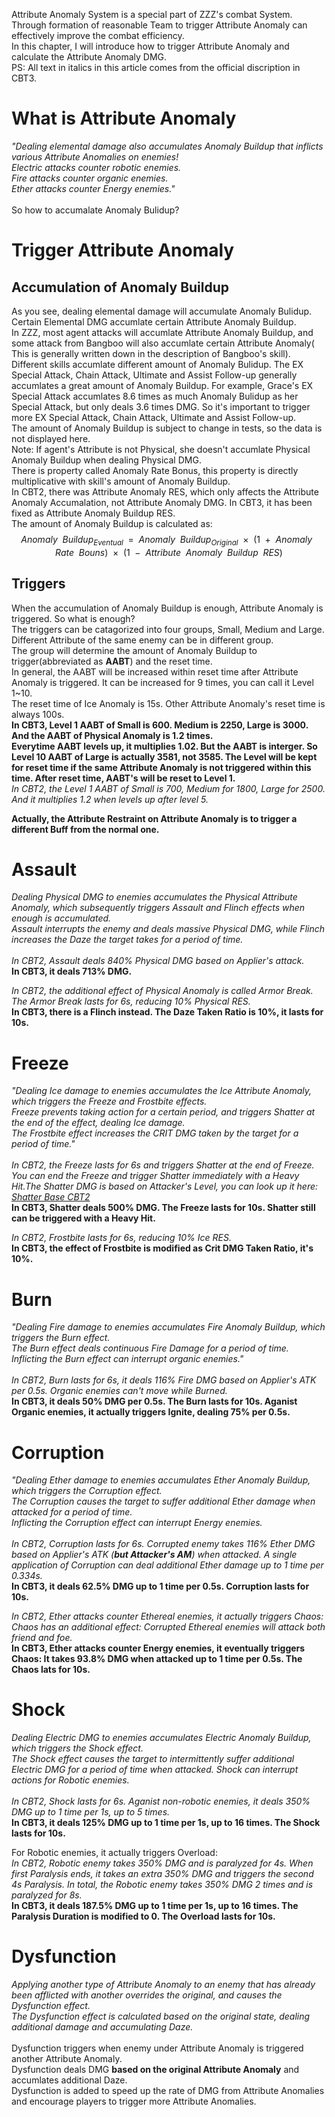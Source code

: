 Attribute Anomaly System is a special part of ZZZ's combat System. Through formation of reasonable Team to trigger Attribute Anomaly can effectively improve the combat efficiency.<br>
In this chapter, I will introduce how to trigger Attribute Anomaly and calculate the Attribute Anomaly DMG.<br>
PS: All text in italics in this article comes from the official discription in CBT3.
# What is Attribute Anomaly
*"Dealing elemental damage also accumulates Anomaly Buildup that inflicts various Attribute Anomalies on enemies!*<br>
*Electric attacks counter robotic enemies.*<br>
*Fire attacks counter organic enemies.*<br>
*Ether attacks counter Energy enemies."*<br><br>
So how to accumalate Anomaly Bulidup?<br>
# Trigger Attribute Anomaly
## Accumulation of Anomaly Buildup
As you see, dealing elemental damage will accumulate Anomaly Bulidup. Certain Elemental DMG accumlate certain Attribute Anomaly Buildup.<br>
In ZZZ, most agent attacks will accumlate Attribute Anomaly Buildup, and some attack from Bangboo will also accumlate certain Attribute Anomaly( This is generally written down in the description of Bangboo's skill).<br>
Different skills accumlate different amount of Anomaly Bulidup. The EX Special Attack, Chain Attack, Ultimate and Assist Follow-up generally accumlates a great amount of Anomaly Buildup. For example, Grace's EX Special Attack accumlates 8.6 times as much Anomaly Bulidup as her Special Attack, but only deals 3.6 times DMG. So it's important to trigger more EX Special Attack, Chain Attack, Ultimate and Assist Follow-up.<br>
The amount of Anomaly Buildup is subject to change in tests, so the data is not displayed here.<br>
Note: If agent's Attribute is not Physical, she doesn't accumlate Physical Anomaly Buildup when dealing Physical DMG.<br>
There is property called Anomaly Rate Bonus, this property is directly multiplicative with skill's amount of Anomaly Buildup.<br>
In CBT2, there was Attribute Anomaly RES, which only affects the Attribute Anomaly Accumalation, not Attribute Anomaly DMG. In CBT3, it has been fixed as Attribute Anomaly Buildup RES.<br>
The amount of Anomaly Buildup is calculated as:<br>
$$Anomaly\enspace Buildup_{Eventual}\enspace =\enspace Anomaly\enspace Buildup_{Original}\enspace ×\enspace (1\enspace +\enspace Anomaly\enspace Rate\enspace Bouns)\enspace ×\enspace (1\enspace -\enspace Attribute\enspace Anomaly\enspace Buildup\enspace RES)$$
## Triggers
When the accumulation of Anomaly Buildup is enough, Attribute Anomaly is triggered. So what is enough?<br>
The triggers can be catagorized into four groups, Small, Medium and Large.<br>
Different Attribute of the same enemy can be in different group.<br>
The group will determine the amount of Anomaly Buildup to trigger(abbreviated as **AABT**) and the reset time.<br>
In general, the AABT will be increased within reset time after Attribute Anomaly is triggered. It can be increased for 9 times, you can call it Level 1~10.<br>
The reset time of Ice Anomaly is 15s. Other Attribute Anomaly's reset time is always 100s.<br>
**In CBT3, Level 1 AABT of Small is 600. Medium is 2250, Large is 3000. And the AABT of Physical Anomaly is 1.2 times.**<br>
**Everytime AABT levels up, it multiplies 1.02. But the AABT is interger. So Level 10 AABT of Large is actually 3581, not 3585. The Level will be kept for reset time if the same Attribute Anomaly is not triggered within this time. After reset time, AABT's will be reset to Level 1.**<br>
*In CBT2, the Level 1 AABT of Small is 700, Medium for 1800, Large for 2500. And it multiplies 1.2 when levels up after level 5.*<br>
<!-- In last test, it's 600, 1500, 3000. It multiplies 1.05 when levels up. -->
**Actually, the Attribute Restraint on Attribute Anomaly is to trigger a different Buff from the normal one.**<br>

# Assault
*Dealing Physical DMG to enemies accumulates the Physical Attribute Anomaly, which subsequently triggers Assault and Flinch effects when enough is accumulated.*<br> 
*Assault interrupts the enemy and deals massive Physical DMG, while Flinch increases the Daze the target takes for a period of time.*<br><br>
*In CBT2, Assault deals 840% Physical DMG based on Applier's attack.*<br>
**In CBT3, it deals 713% DMG.**<br>
<!-- In last test, it deals 713% DMG. -->
*In CBT2, the additional effect of Physical Anomaly is called Armor Break. The Armor Break lasts for 6s, reducing 10% Physical RES.*<br>
**In CBT3, there is a Flinch instead. The Daze Taken Ratio is 10%, it lasts for 10s.**
<!-- Actually, there is a Flinch applied a little before Assault deals DMG in last test instead of Armor Break. I don't know what hoyoverse calls it, there is no information in TextMap_ENTemplateTb. Enemies affected by Flinch will get a Daze Taken Ratio. It seems that Hoyoverse haven't completed it yet. -->

# Freeze
*"Dealing Ice damage to enemies accumulates the Ice Attribute Anomaly, which triggers the Freeze and Frostbite effects.*<br> 
*Freeze prevents taking action for a certain period, and triggers Shatter at the end of the effect, dealing Ice damage.*<br>
*The Frostbite effect increases the CRIT DMG taken by the target for a period of time."*<br><br>
*In CBT2, the Freeze lasts for 6s and triggers Shatter at the end of Freeze. You can end the Freeze and trigger Shatter immediately with a Heavy Hit.The Shatter DMG is based on Attacker's Level, you can look up it here: [Shatter Base CBT2](https://github.com/mc-ctrl/Hoyoverse-Theorycrafting-Library/blob/main/Zenless_Zone_Zero/Shatter%20Base.md)*<br>
**In CBT3, Shatter deals 500% DMG. The Freeze lasts for 10s. Shatter still can be triggered with a Heavy Hit.**
<!-- In last tast, it deals 713% DMG. -->
*In CBT2, Frostbite lasts for 6s, reducing 10% Ice RES.*<br> 
**In CBT3, the effect of Frostbite is modified as Crit DMG Taken Ratio, it's 10%.**
<!-- Actually, the effect of Frostbite is modified as Crit DMG Taken Ratio in last test, but there is no information in TextMap_ENTemplateTb.-->

# Burn
*"Dealing Fire damage to enemies accumulates Fire Anomaly Buildup, which triggers the Burn effect.*<br>
*The Burn effect deals continuous Fire Damage for a period of time. Inflicting the Burn effect can interrupt organic enemies."*<br><br>
*In CBT2, Burn lasts for 6s, it deals 116% Fire DMG based on Applier's ATK per 0.5s. Organic enemies can't move while Burned.*<br>
**In CBT3, it deals 50% DMG per 0.5s. The Burn lasts for 10s. Aganist Organic enemies, it actually triggers Ignite, dealing 75% per 0.5s.**
<!-- In last test, it deals 50% DMG per 0.5s. For Organic enemies, it actually triggers Ignite, dealing 75% DMG per 0.5s. -->

# Corruption
*"Dealing Ether damage to enemies accumulates Ether Anomaly Buildup, which triggers the Corruption effect.*<br>
*The Corruption causes the target to suffer additional Ether damage when attacked for a period of time.*<br>
*Inflicting the Corruption effect can interrupt Energy enemies.*<br><br>
*In CBT2, Corruption lasts for 6s. Corrupted enemy takes 116% Ether DMG based on Applier's ATK (**but Attacker's AM**) when attacked. A single application of Corruption can deal additional Ether damage up to 1 time per 0.334s.*<br>
**In CBT3, it deals 62.5% DMG up to 1 time per 0.5s. Corruption lasts for 10s.**
<!-- In last test, it takes 62.5% DMG and damage CD is 0.5s. -->
*In CBT2, Ether attacks counter Ethereal enemies, it actually triggers Chaos: Chaos has an additional effect: Corrupted Ethereal enemies will attack both friend and foe.*<br>
**In CBT3, Ether attacks counter Energy enemies, it eventually triggers Chaos: It takes 93.8% DMG when attacked up to 1 time per 0.5s. The Chaos lats for 10s.**
<!-- In last test, Ether counters Energy enemies instead of Ethereal enemies. For Energy enemies, it actually triggers Chaos:<br>
Energy enemy is unable to move while Chaos. Enemy under Chaos takes 93.8% DMG when attacked. Damage CD is 0.5s.
Note: Chaos is not Dysfunction. -->

# Shock
*Dealing Electric DMG to enemies accumulates Electric Anomaly Buildup, which triggers the Shock effect.*<br>
*The Shock effect causes the target to intermittently suffer additional Electric DMG for a period of time when attacked.*
*Shock can interrupt actions for Robotic enemies.*<br><br>
*In CBT2, Shock lasts for 6s. Aganist non-robotic enemies, it deals 350% DMG up to 1 time per 1s, up to 5 times.*<br>
**In CBT3, it deals 125% DMG up to 1 time per 1s, up to 16 times. The Shock lasts for 10s.**<br>
<!-- In last test, it deals 250% DMG up to 1 time per 2s, up to 8 times.-->
For Robotic enemies, it actually triggers Overload:<br>
*In CBT2, Robotic enemy takes 350% DMG and is paralyzed for 4s. When first Paralysis ends, it takes an extra 350% DMG and triggers the second 4s Paralysis. In total, the Robotic enemy takes 350% DMG 2 times and is paralyzed for 8s.*<br>
**In CBT3, it deals 187.5% DMG up to 1 time per 1s, up to 16 times. The Paralysis Duration is modified to 0. The Overload lasts for 10s.**
<!-- In last test, it deals 375% DMG.-->

# Dysfunction
*Applying another type of Attribute Anomaly to an enemy that has already been afflicted with another overrides the original, and causes the Dysfunction effect.*<br> 
*The Dysfunction effect is calculated based on the original state, dealing additional damage and accumulating Daze.*<br><br>
Dysfunction triggers when enemy under Attribute Anomaly is triggered another Attribute Anomaly.<br>
Dysfunction deals DMG **based on the original Attribute Anomaly** and accumlates additional Daze.<br>
Dysfunction is added to speed up the rate of DMG from Attribute Anomalies and encourage players to trigger more Attribute Anomalies.
